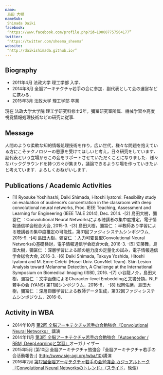 ```yaml
---
name:
 島田 大樹
nameSub:
 Shimada Daiki
facebook:
 “https://www.facebook.com/profile.php?id=100007757564177”
twitter:
 “https://twitter.com/sheema_sheema”
website:
 “http://daikishimada.github.io/”
---
```


## Biography
- 2011年4月 法政大学 理工学部 入学．
- 2014年8月 全脳アーキテクチャ若手の会に参加．副代表として会の運営などに携わる．
- 2015年3月 法政大学 理工学部 卒業

現在 法政大学大学院 理工学研究科修士2年，彌冨研究室所属．機械学習や高度視覚情報処理技術などの研究に従事.

## Message
人間のような柔軟な知的情報処理技術を作り，広い世代，様々な問題を抱えている方にこそテクノロジーの恩恵を受けてほしいと考え，日々研究をしています．副代表という立場からこの会をサポートさせていただくことになりました．様々なバックグラウンドを持つ方々が集まり，議論できるような場を作っていきたいと考えています．よろしくおねがいします．

## Publications / Academic Activities
- [1] Ryosuke Yoshihashi, Daiki Shimada, Hitoshi Iyatomi: Feasibility study on evaluation of audience’s concentration in the classroom with deep convolutional neural networks, Proc. IEEE Teaching, Assessment and Learning for Engineering (IEEE TALE 2014), Dec. 2014.
-[2] 島田大樹，彌冨仁 ：Convolutional Neural Networksによる聴講者の集中度推定，電子情報通信学会総合大会, 2015-3.
-[3] 島田大樹，彌冨仁 ：半教師あり学習による聴講者の集中度推定の可能性，第31回ファジィシステムシンポジウム, 2015-9.
-[4] 島田大樹，彌冨仁 ：入力可変長型Convolutional Neural Networksの基礎検討，電子情報通信学会総合大会, 2016-3.
-[5] 安藤舞，島田大樹，彌冨仁 ：深層学習による顔の魅力度の定量化の試み，電子情報通信学会総合大会, 2016-3.
-[6] Daiki Shimada, Takuya Yoshida, Hitoshi Iyatomi and M. Emre Celebi (Hosei Univ. ConvNet Team). Skin Lesion Analysis toward Melanoma Detection, A Challenge at the International Symposium on Biomedical Imaging (ISBI), 2016.
-[7] 小谷龍ノ介，島田大樹，彌冨仁 ：文字画像によるCharacter-level Embeddingと文書分類，NLP若手の会 (YANS) 第11回シンポジウム，2016-8．
-[8] 松岡佑磨，島田大樹，彌冨仁 ：深層距離学習による教師データ生成，第32回ファジィシステムシンポジウム，2016-8．

## Activity in WBA
- 2014年10月 [第2回 全脳アーキテクチャ若手の会勉強会『Convolutional Neural Networks』](http://wbawakate.jp/posts/events/2nd/) 講演
- 2014年11月 [第3回 全脳アーキテクチャ若手の会勉強会『Autoencoder / RBM, DeepLearningと学習』](http://wbawakate.jp/posts/events/3rd/)オーガナイザー
- 2015年5月 [第10回 全脳アーキテクチャ勉強会『全脳アーキテクチャ若手の会活動報告』] (http://www.sig-agi.org/wba/10)講演
- 2016年2月 [第12回全脳アーキテクチャ若手の会勉強会 カジュアルトーク『Convolutional Neural Networksのトレンド』](http://wbawakate.jp/posts/events/12th/)（[スライド](http://www.slideshare.net/sheemap/convolutional-neural-networks-wbafl2)，[映像](https://www.youtube.com/watch?v=cBog5o9ebcQ)）


